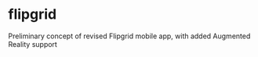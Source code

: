 # flipgrid
Preliminary concept of revised Flipgrid mobile app, with added Augmented Reality support

